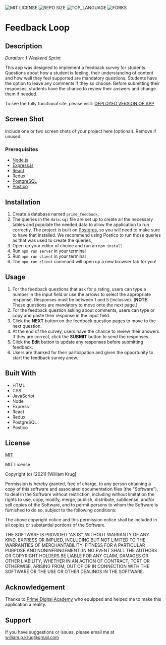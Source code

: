 ![MIT LICENSE](https://img.shields.io/github/license/William-Krug/redux-feedback-loop.svg?style=flat-square)
![REPO SIZE](https://img.shields.io/github/repo-size/William-Krug/redux-feedback-loop.svg?style=flat-square)
![TOP_LANGUAGE](https://img.shields.io/github/languages/top/William-Krug/redux-feedback-loop.svg?style=flat-square)
![FORKS](https://img.shields.io/github/forks/William-Krug/redux-feedback-loop.svg?style=social)

# Feedback Loop

## Description

_Duration: 1 Weekend Sprint_

This app was designed to implement a feedback survey for students. Questions about how a student is feeling, their understanding of content and how well they feel supported are mandatory questions. Students have the option to leave any comments if they so choose. Before submitting their responses, students have the chance to review their answers and change them if needed.

To see the fully functional site, please visit: [DEPLOYED VERSION OF APP](www.heroku.com)

## Screen Shot

Include one or two screen shots of your project here (optional). Remove if unused.

### Prerequisites

- [Node.js](https://nodejs.org/en/)
- [Express.js](https://expressjs.com/)
- [React](https://reactjs.org/)
- [Redux](https://redux.js.org/)
- [PostgreSQL](https://www.postgresql.org)
- [Postico](https://eggerapps.at/postico/)

## Installation

1. Create a database named `prime_feedback`,
2. The queries in the `data.sql` file are set up to create all the necessary tables and populate the needed data to allow the application to run correctly. The project is built on [Postgres](https://www.postgresql.org/download/), so you will need to make sure to have that installed. We recommend using Postico to run those queries as that was used to create the queries,
3. Open up your editor of choice and run an `npm install`
4. Run `npm run server` in your terminal
5. Run `npm run client` in your terminal
6. The `npm run client` command will open up a new browser tab for you!

## Usage

1. For the feedback questions that ask for a rating, users can type a number in the input field or use the arrows to select the appropriate response. Responses must be between 1 and 5 (inclusive).
   (**NOTE:** These questions are mandatory to move onto the next page.)
2. For the feedback question asking about comments, users can type or copy and paste their response in the input field.
3. Click the **NEXT** button on the feedback question pages to move to the next question.
4. At the end of the survey, users have the chance to review their answers. If they are correct, click the **SUBMIT** button to send the responses.
5. Click the **Edit** button to update any responses before submitting feedback.
6. Users are thanked for their participation and given the opportunity to start the feedback survey anew.

## Built With

- HTML
- CSS
- JavaScript
- Node
- Express
- React
- Redux
- PostgreSQL
- Postico

## License

[MIT]('./LICENSE.txt')

MIT License

Copyright (c) [2021] [William Krug]

Permission is hereby granted, free of charge, to any person obtaining a copy
of this software and associated documentation files (the "Software"), to deal
in the Software without restriction, including without limitation the rights
to use, copy, modify, merge, publish, distribute, sublicense, and/or sell
copies of the Software, and to permit persons to whom the Software is
furnished to do so, subject to the following conditions:

The above copyright notice and this permission notice shall be included in all
copies or substantial portions of the Software.

THE SOFTWARE IS PROVIDED "AS IS", WITHOUT WARRANTY OF ANY KIND, EXPRESS OR
IMPLIED, INCLUDING BUT NOT LIMITED TO THE WARRANTIES OF MERCHANTABILITY,
FITNESS FOR A PARTICULAR PURPOSE AND NONINFRINGEMENT. IN NO EVENT SHALL THE
AUTHORS OR COPYRIGHT HOLDERS BE LIABLE FOR ANY CLAIM, DAMAGES OR OTHER
LIABILITY, WHETHER IN AN ACTION OF CONTRACT, TORT OR OTHERWISE, ARISING FROM,
OUT OF OR IN CONNECTION WITH THE SOFTWARE OR THE USE OR OTHER DEALINGS IN THE
SOFTWARE.

## Acknowledgement

Thanks to [Prime Digital Academy](www.primeacademy.io) who equipped and helped me to make this application a reality.

## Support

If you have suggestions or issues, please email me at [william.p.krug@gmail.com](william.p.krug@gmail.com)
